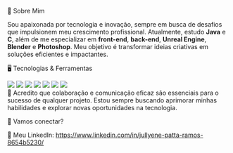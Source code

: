🚀 Sobre Mim

Sou apaixonada por tecnologia e inovação, sempre em busca de desafios que impulsionem meu crescimento profissional. Atualmente, estudo **Java** e **C**, além de me especializar em **front-end**, **back-end**, **Unreal Engine**, **Blender** e **Photoshop**. Meu objetivo é transformar ideias criativas em soluções eficientes e impactantes.

🖥️ Tecnologias & Ferramentas

<div> <img src="https://img.shields.io/badge/Java-ED8B00?style=for-the-badge&logo=java&logoColor=white"> <img src="https://img.shields.io/badge/C-00599C?style=for-the-badge&logo=c&logoColor=white"> <img src="https://img.shields.io/badge/HTML5-E34F26?style=for-the-badge&logo=html5&logoColor=white"> <img src="https://img.shields.io/badge/CSS3-1572B6?style=for-the-badge&logo=css3&logoColor=white"> <img src="https://img.shields.io/badge/JavaScript-F7DF1E?style=for-the-badge&logo=javascript&logoColor=black"> <img src="https://img.shields.io/badge/React-61DAFB?style=for-the-badge&logo=react&logoColor=black"> <img src="https://img.shields.io/badge/Blender-F5792A?style=for-the-badge&logo=blender&logoColor=white"> </div>
📌 Acredito que colaboração e comunicação eficaz são essenciais para o sucesso de qualquer projeto. Estou sempre buscando aprimorar minhas habilidades e explorar novas oportunidades na tecnologia.

🔗 Vamos conectar?

💼 Meu LinkedIn: https://www.linkedin.com/in/jullyene-patta-ramos-8654b5230/
